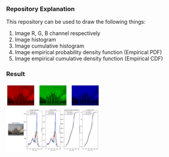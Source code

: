 ### Repository Explanation
This repository can be used to draw the following things:

1. Image R, G, B channel respectively
2. Image histogram
3. Image cumulative histogram
4. Image empirical probability density function (Empirical PDF)
5. Image empirical cumulative density function (Empirical CDF)

### Result
<img src="https://github.com/YANG-SOBER/Image_histogram_PDF_CDF/blob/main/img_rgb.png" width=50% height=50%>
<img src="https://github.com/YANG-SOBER/Image_histogram_PDF_CDF/blob/main/rgb_hist.png" width=50% height=50%>
